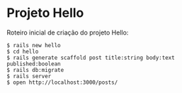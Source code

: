 # Projeto Hello

Roteiro inicial de criação do projeto Hello:

```
$ rails new hello
$ cd hello
$ rails generate scaffold post title:string body:text published:boolean
$ rails db:migrate
$ rails server
$ open http://localhost:3000/posts/
```

